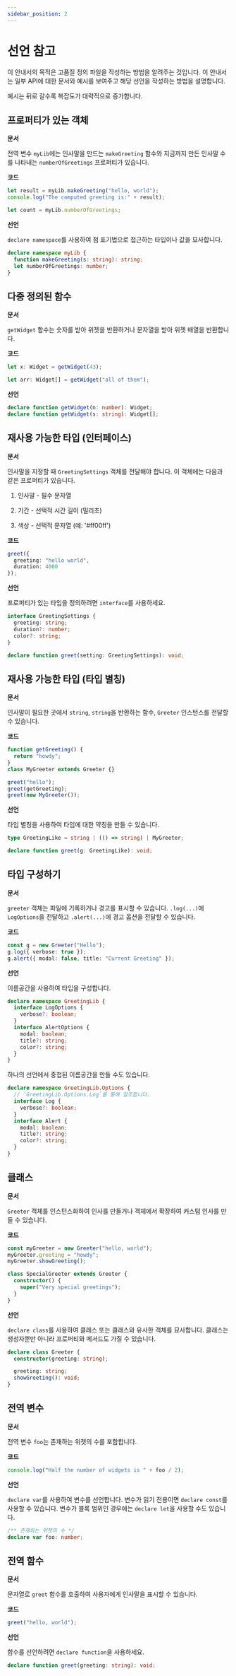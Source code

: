 ```yaml
---
sidebar_position: 2
---
```


# 선언 참고

이 안내서의 목적은 고품질 정의 파일을 작성하는 방법을 알려주는 것입니다. 이 안내서는 일부 API에 대한 문서와 예시를 보여주고 해당 선언을 작성하는 방법을 설명합니다.

예시는 뒤로 갈수록 복잡도가 대략적으로 증가합니다.

## 프로퍼티가 있는 객체

**문서**

전역 변수 `myLib`에는 인사말을 만드는 `makeGreeting` 함수와 지금까지 만든 인사말 수를 나타내는 `numberOfGreetings` 프로퍼티가 있습니다.

**코드**

```ts
let result = myLib.makeGreeting("hello, world");
console.log("The computed greeting is:" + result);

let count = myLib.numberOfGreetings;
```

**선언**

`declare namespace`를 사용하여 점 표기법으로 접근하는 타입이나 값을 묘사합니다.

```ts
declare namespace myLib {
  function makeGreeting(s: string): string;
  let numberOfGreetings: number;
}
```

## 다중 정의된 함수

**문서**

`getWidget` 함수는 숫자를 받아 위젯을 반환하거나 문자열을 받아 위젯 배열을 반환합니다.

**코드**

```ts
let x: Widget = getWidget(43);

let arr: Widget[] = getWidget("all of them");
```

**선언**

```ts
declare function getWidget(n: number): Widget;
declare function getWidget(s: string): Widget[];
```

## 재사용 가능한 타입 (인터페이스)

**문서**

인사말을 지정할 때 `GreetingSettings` 객체를 전달해야 합니다. 이 객체에는 다음과 같은 프로퍼티가 있습니다.

1. 인사말 - 필수 문자열

2. 기간 - 선택적 시간 길이 (밀리초)

3. 색상 - 선택적 문자열 (예: '#ff00ff')

**코드**

```ts
greet({
  greeting: "hello world",
  duration: 4000
});
```

**선언**

프로퍼티가 있는 타입을 정의하려면 `interface`를 사용하세요.

```ts
interface GreetingSettings {
  greeting: string;
  duration?: number;
  color?: string;
}

declare function greet(setting: GreetingSettings): void;
```

## 재사용 가능한 타입 (타입 별칭)

**문서**

인사말이 필요한 곳에서 `string`, `string`을 반환하는 함수, `Greeter` 인스턴스를 전달할 수 있습니다.

**코드**

```ts
function getGreeting() {
  return "howdy";
}
class MyGreeter extends Greeter {}

greet("hello");
greet(getGreeting);
greet(new MyGreeter());
```

**선언**

타입 별칭을 사용하여 타입에 대한 약칭을 만들 수 있습니다.

```ts
type GreetingLike = string | (() => string) | MyGreeter;

declare function greet(g: GreetingLike): void;
```

## 타입 구성하기

**문서**

`greeter` 객체는 파일에 기록하거나 경고를 표시할 수 있습니다. `.log(...)`에 `LogOptions`을 전달하고 `.alert(...)`에 경고 옵션을 전달할 수 있습니다.

**코드**

```ts
const g = new Greeter("Hello");
g.log({ verbose: true });
g.alert({ modal: false, title: "Current Greeting" });
```

**선언**

이름공간을 사용하여 타입을 구성합니다.

```ts
declare namespace GreetingLib {
  interface LogOptions {
    verbose?: boolean;
  }
  interface AlertOptions {
    modal: boolean;
    title?: string;
    color?: string;
  }
}
```

하나의 선언에서 중첩된 이름공간을 만들 수도 있습니다.

```ts
declare namespace GreetingLib.Options {
  // `GreetingLib.Options.Log`를 통해 참조합니다.
  interface Log {
    verbose?: boolean;
  }
  interface Alert {
    modal: boolean;
    title?: string;
    color?: string;
  }
}
```

## 클래스

**문서**

`Greeter` 객체를 인스턴스화하여 인사를 만들거나 객체에서 확장하여 커스텀 인사를 만들 수 있습니다.

**코드**

```ts
const myGreeter = new Greeter("hello, world");
myGreeter.greeting = "howdy";
myGreeter.showGreeting();

class SpecialGreeter extends Greeter {
  constructor() {
    super("Very special greetings");
  }
}
```

**선언**

`declare class`를 사용하여 클래스 또는 클래스와 유사한 객체를 묘사합니다. 클래스는 생성자뿐만 아니라 프로퍼티와 메서드도 가질 수 있습니다.

```ts
declare class Greeter {
  constructor(greeting: string);

  greeting: string;
  showGreeting(): void;
}
```

## 전역 변수

**문서**

전역 변수 `foo`는 존재하는 위젯의 수를 포함합니다.

**코드**

```ts
console.log("Half the number of widgets is " + foo / 2);
```

**선언**

`declare var`를 사용하여 변수를 선언합니다. 변수가 읽기 전용이면 `declare const`를 사용할 수 있습니다. 변수가 블록 범위인 경우에는 `declare let`을 사용할 수도 있습니다.

```ts
/** 존재하는 위젯의 수 */
declare var foo: number;
```

## 전역 함수

**문서**

문자열로 `greet` 함수를 호출하여 사용자에게 인사말을 표시할 수 있습니다.

**코드**

```ts
greet("hello, world");
```

**선언**

함수를 선언하려면 `declare function`을 사용하세요.

```ts
declare function greet(greeting: string): void;
```

